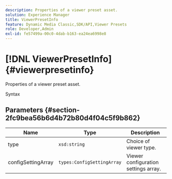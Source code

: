 ```yaml
---
description: Properties of a viewer preset asset.
solution: Experience Manager
title: ViewerPresetInfo
feature: Dynamic Media Classic,SDK/API,Viewer Presets
role: Developer,Admin
exl-id: fe57499a-00c0-4dab-b163-ea24ea6998e8
---
```

# [!DNL ViewerPresetInfo]{#viewerpresetinfo}

Properties of a viewer preset asset.

 Syntax 

## Parameters {#section-2fc9bea56b6d4b72b80d4f04c5f9b862}

|  Name  | Type  | Description  |
|---|---|---|
|  type  | `xsd:string`  | Choice of viewer type.  |
|  configSettingArray  | `types:ConfigSettingArray`  | Viewer configuration settings array.  |
